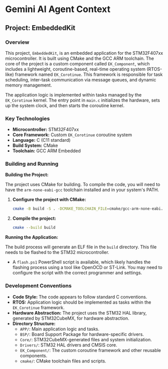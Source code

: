 # Gemini AI Agent Context

## Project: EmbeddedKit

### Overview

This project, `EmbeddedKit`, is an embedded application for the STM32F407xx microcontroller. It is built using CMake and the GCC ARM toolchain. The core of the project is a custom component called `EK_Component`, which includes a lightweight, coroutine-based, real-time operating system (RTOS-like) framework named `EK_Corotinue`. This framework is responsible for task scheduling, inter-task communication via message queues, and dynamic memory management.

The application logic is implemented within tasks managed by the `EK_Corotinue` kernel. The entry point in `main.c` initializes the hardware, sets up the system clock, and then starts the coroutine kernel.

### Key Technologies

*   **Microcontroller:** STM32F407xx
*   **Core Framework:** Custom `EK_Corotinue` coroutine system
*   **Language:** C (C11 standard)
*   **Build System:** CMake
*   **Toolchain:** GCC ARM Embedded

### Building and Running

**Building the Project:**

The project uses CMake for building. To compile the code, you will need to have the `arm-none-eabi-gcc` toolchain installed and in your system's PATH.

1.  **Configure the project with CMake:**
    ```bash
    cmake -B build -S . -DCMAKE_TOOLCHAIN_FILE=cmake/gcc-arm-none-eabi.cmake
    ```

2.  **Compile the project:**
    ```bash
    cmake --build build
    ```

**Running the Application:**

The build process will generate an ELF file in the `build` directory. This file needs to be flashed to the STM32 microcontroller.

*   A `flash.ps1` PowerShell script is available, which likely handles the flashing process using a tool like OpenOCD or ST-Link. You may need to configure the script with the correct programmer and settings.

### Development Conventions

*   **Code Style:** The code appears to follow standard C conventions.
*   **RTOS:** Application logic should be implemented as tasks within the `EK_Corotinue` framework.
*   **Hardware Abstraction:** The project uses the STM32 HAL library, generated by STM32CubeMX, for hardware abstraction.
*   **Directory Structure:**
    *   `APP/`: Main application logic and tasks.
    *   `BSP/`: Board Support Package for hardware-specific drivers.
    *   `Core/`: STM32CubeMX-generated files and system initialization.
    *   `Drivers/`: STM32 HAL drivers and CMSIS core.
    *   `EK_Component/`: The custom coroutine framework and other reusable components.
    *   `cmake/`: CMake toolchain files and scripts.
